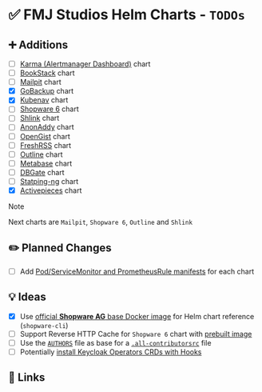 # ✅ FMJ Studios Helm Charts - `TODOs`

## ➕ Additions

- [ ] [Karma (Alertmanager Dashboard)](https://github.com/prymitive/karma) chart
- [ ] [BookStack](https://www.bookstackapp.com/) chart
- [ ] [Mailpit](https://mailpit.axllent.org/) chart
- [X] [GoBackup](https://gobackup.github.io/) chart
- [X] [Kubenav](https://github.com/kubenav/kubenav) chart
- [ ] [Shopware 6](https://github.com/shopware/shopware) chart
- [ ] [Shlink](https://shlink.io/) chart
- [ ] [AnonAddy](https://addy.io/) chart
- [ ] [OpenGist](https://github.com/thomiceli/opengist) chart
- [ ] [FreshRSS](https://freshrss.org/index.html) chart
- [ ] [Outline](https://www.getoutline.com/) chart
- [ ] [Metabase](https://metabase.com) chart
- [ ] [DBGate](https://github.com/dbgate/dbgate) chart
- [ ] [Statping-ng](https://github.com/statping-ng/statping-ng/wiki) chart
- [X] [Activepieces](https://www.activepieces.com/docs/install/configurations/environment-variables) chart

> [!NOTE]
> Next charts are `Mailpit`, `Shopware 6`, `Outline` and `Shlink`

## ✏️ Planned Changes

- [ ] Add [Pod/ServiceMonitor and PrometheusRule manifests](https://prometheus-operator.dev/docs/operator/api/) for each
  chart

## 💡 Ideas

- [X] Use [official __Shopware AG__ base Docker image](https://github.com/shopware/docker?tab=readme-ov-file) for
  Helm
  chart reference (`shopware-cli`)
- [ ] Support Reverse HTTP Cache for `Shopware 6` chart
  with [prebuilt image](https://github.com/shopware/varnish-shopware/tree/main)
- [ ] Use the [`AUTHORS`](../.github/AUTHORS) file as base for a [
  `.all-contributorsrc`](https://allcontributors.org/docs/en/overview) file
- [ ] 
  Potentially [install Keycloak Operators CRDs with Hooks](https://handbook.giantswarm.io/docs/dev-and-releng/app-developer-processes/handle_crds_with_helm_3/)

## 🔗 Links
